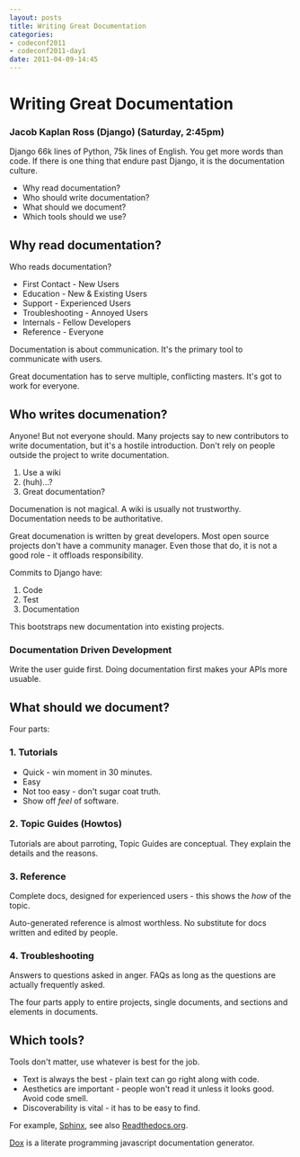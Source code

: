 ```yaml
---
layout: posts
title: Writing Great Documentation
categories: 
- codeconf2011
- codeconf2011-day1
date: 2011-04-09-14:45
---
```


# Writing Great Documentation

### Jacob Kaplan Ross (Django) (Saturday, 2:45pm)

Django 66k lines of Python, 75k lines of English. You get more words than code.  If there is one thing that endure past Django, it is the documentation culture.

* Why read documentation?
* Who should write documentation?
* What should we document?
* Which tools should we use?

## Why read documentation?

Who reads documentation?

* First Contact - New Users
* Education - New  & Existing Users
* Support - Experienced Users
* Troubleshooting - Annoyed Users
* Internals - Fellow Developers
* Reference - Everyone    

Documentation is about communication.  It's the primary tool to communicate with users.

Great documentation has to serve multiple, conflicting masters.  It's got to work for everyone.

## Who writes documenation?            

Anyone! But not everyone should. Many projects say to new contributors to write documentation, but it's a hostile introduction.  Don't rely on people outside the project to write documentation.

1. Use a wiki
2. (huh)...?
3. Great documentation?

Documenation is not magical.  A wiki is usually not trustworthy.  Documentation needs to be authoritative.

Great documenation is written by great developers.  Most open source projects don't have a community manager.  Even those that do, it is not a good role - it offloads responsibility.

Commits to Django have:

1. Code
2. Test
3. Documentation

This bootstraps new documentation into existing projects.

### Documentation Driven Development

Write the user guide first.  Doing documentation first makes your APIs more usuable.

## What should we document?  

Four parts:

### 1. Tutorials

* Quick - win moment in 30 minutes.
* Easy 
* Not too easy - don't sugar coat truth.
* Show off _feel_ of software.

### 2. Topic Guides (Howtos)

Tutorials are about parroting, Topic Guides are conceptual.  They explain the details and the reasons.

### 3. Reference

Complete docs, designed for experienced users - this shows the _how_ of the topic.

Auto-generated reference is almost worthless.  No substitute for docs written and edited by people.

### 4. Troubleshooting

Answers to questions asked in anger. FAQs as long as the questions are actually frequently asked.

The four parts apply to entire projects, single documents, and sections and elements in documents.

## Which tools?

Tools don't matter, use whatever is best for the job.

* Text is always the best - plain text can go right along with code.
* Aesthetics are important - people won't read it unless it looks good.  Avoid code smell.
* Discoverability is vital - it has to be easy to find.

For example, [Sphinx](http://sphinx.pocoo.org), see also [Readthedocs.org](http://readthedocs.org).

[Dox](https://github.com/visionmedia/dox) is a literate programming javascript documentation generator.